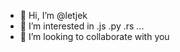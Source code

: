 - 👋 Hi, I’m @letjek
- 👀 I’m interested in .js .py .rs ...
- 💞️ I’m looking to collaborate with you

<!---
letjek/letjek is a ✨ special ✨ repository because its `README.md` (this file) appears on your GitHub profile.
You can click the Preview link to take a look at your changes.
--->
